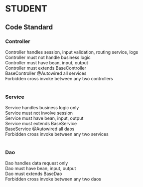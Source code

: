 # STUDENT<br/>
## Code Standard<br/>
### Controller<br/>
Controller handles session, input validation, routing service, logs<br/>
Controller must not handle business logic<br/>
Controller must have bean, input, output<br/>
Controller must extends BaseController<br/>
BaseController @Autowired all services<br/>
Forbidden cross invoke between any two controllers<br/>
<br/>
### Service<br/>
Service handles business logic only<br/>
Service must not involve session<br/>
Service must have bean, input, output<br/>
Service must extends BaseService<br/>
BaseService @Autowired all daos<br/>
Forbidden cross invoke between any two services<br/>
<br/>
### Dao<br/>
Dao handles data request only<br/>
Dao must have bean, input, output<br/>
Dao must extends BaseDao<br/>
Forbidden cross invoke between any two daos<br/>
